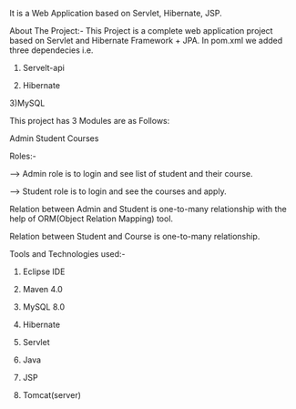 It is a Web Application based on Servlet, Hibernate, JSP.

About The Project:- This Project is a complete web application project based on Servlet and Hibernate Framework + JPA. In pom.xml we added three dependecies i.e.

1) Servelt-api
   
2) Hibernate
   
3)MySQL

This project has 3 Modules are as Follows:

Admin
Student
Courses

Roles:-

--> Admin role is to login and see list of student and their course.

--> Student role is to login and see the courses and apply.

Relation between Admin and Student is one-to-many relationship with the help of ORM(Object Relation Mapping) tool.

Relation between Student and Course is one-to-many relationship.

Tools and Technologies used:-

1) Eclipse IDE

2) Maven 4.0

3) MySQL 8.0

4) Hibernate

5) Servlet

6) Java

7) JSP

8) Tomcat(server)
